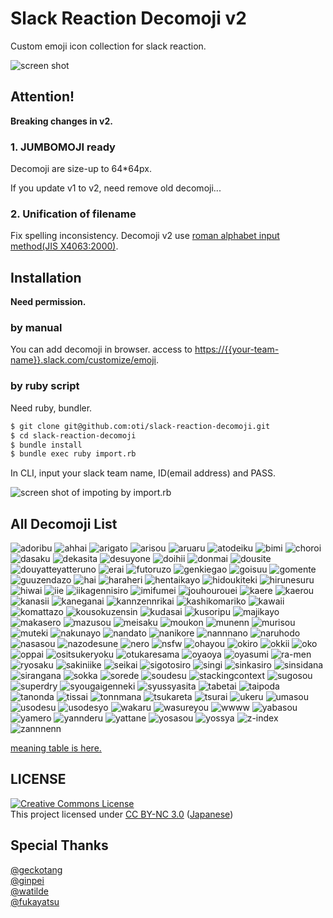 # Slack Reaction Decomoji v2

Custom emoji icon collection for slack reaction.

![screen shot](https://raw.githubusercontent.com/oti/slack-reaction-decomoji/master/ss.png)

## Attention!

**Breaking changes in v2.**

### 1. JUMBOMOJI ready

Decomoji are size-up to 64*64px.

If you update v1 to v2, need remove old decomoji...

### 2. Unification of filename

Fix spelling inconsistency. Decomoji v2 use [roman alphabet input method(JIS X4063:2000)](https://ja.wikipedia.org/wiki/%E3%83%AD%E3%83%BC%E3%83%9E%E5%AD%97%E5%85%A5%E5%8A%9B#.E5.BF.85.E3.81.9A.E5.AE.9F.E8.A3.85.E3.81.97.E3.81.AA.E3.81.91.E3.82.8C.E3.81.B0.E3.81.84.E3.81.91.E3.81.AA.E3.81.84.E5.85.A5.E5.8A.9B.E6.96.B9.E5.BC.8F).

## Installation

**Need permission.**

### by manual

You can add decomoji in browser. access to [https://{{your-team-name}}.slack.com/customize/emoji](https://{{your-team-name}}.slack.com/customize/emoji).

### by ruby script

Need ruby, bundler.

```bash
$ git clone git@github.com:oti/slack-reaction-decomoji.git
$ cd slack-reaction-decomoji
$ bundle install
$ bundle exec ruby import.rb
```

In CLI, input your slack team name, ID(email address) and PASS.

![screen shot of impoting by import.rb](https://raw.githubusercontent.com/oti/slack-reaction-decomoji/master/ss_import.png)

## All Decomoji List

![adoribu](https://raw.githubusercontent.com/oti/slack-reaction-decomoji/master/dist/adoribu.png)
![ahhai](https://raw.githubusercontent.com/oti/slack-reaction-decomoji/master/dist/ahhai.png)
![arigato](https://raw.githubusercontent.com/oti/slack-reaction-decomoji/master/dist/arigato.png)
![arisou](https://raw.githubusercontent.com/oti/slack-reaction-decomoji/master/dist/arisou.png)
![aruaru](https://raw.githubusercontent.com/oti/slack-reaction-decomoji/master/dist/aruaru.png)
![atodeiku](https://raw.githubusercontent.com/oti/slack-reaction-decomoji/master/dist/atodeiku.png)
![bimi](https://raw.githubusercontent.com/oti/slack-reaction-decomoji/master/dist/bimi.png)
![choroi](https://raw.githubusercontent.com/oti/slack-reaction-decomoji/master/dist/choroi.png)
![dasaku](https://raw.githubusercontent.com/oti/slack-reaction-decomoji/master/dist/dasaku.png)
![dekasita](https://raw.githubusercontent.com/oti/slack-reaction-decomoji/master/dist/dekasita.png)
![desuyone](https://raw.githubusercontent.com/oti/slack-reaction-decomoji/master/dist/desuyone.png)
![doihii](https://raw.githubusercontent.com/oti/slack-reaction-decomoji/master/dist/doihii.png)
![donmai](https://raw.githubusercontent.com/oti/slack-reaction-decomoji/master/dist/donmai.png)
![dousite](https://raw.githubusercontent.com/oti/slack-reaction-decomoji/master/dist/dousite.png)
![douyatteyatteruno](https://raw.githubusercontent.com/oti/slack-reaction-decomoji/master/dist/douyatteyatteruno.png)
![erai](https://raw.githubusercontent.com/oti/slack-reaction-decomoji/master/dist/erai.png)
![futoruzo](https://raw.githubusercontent.com/oti/slack-reaction-decomoji/master/dist/futoruzo.png)
![genkiegao](https://raw.githubusercontent.com/oti/slack-reaction-decomoji/master/dist/genkiegao.png)
![goisuu](https://raw.githubusercontent.com/oti/slack-reaction-decomoji/master/dist/goisuu.png)
![gomente](https://raw.githubusercontent.com/oti/slack-reaction-decomoji/master/dist/gomente.png)
![guuzendazo](https://raw.githubusercontent.com/oti/slack-reaction-decomoji/master/dist/guuzendazo.png)
![hai](https://raw.githubusercontent.com/oti/slack-reaction-decomoji/master/dist/hai.png)
![haraheri](https://raw.githubusercontent.com/oti/slack-reaction-decomoji/master/dist/haraheri.png)
![hentaikayo](https://raw.githubusercontent.com/oti/slack-reaction-decomoji/master/dist/hentaikayo.png)
![hidoukiteki](https://raw.githubusercontent.com/oti/slack-reaction-decomoji/master/dist/hidoukiteki.png)
![hirunesuru](https://raw.githubusercontent.com/oti/slack-reaction-decomoji/master/dist/hirunesuru.png)
![hiwai](https://raw.githubusercontent.com/oti/slack-reaction-decomoji/master/dist/hiwai.png)
![iie](https://raw.githubusercontent.com/oti/slack-reaction-decomoji/master/dist/iie.png)
![iikagennisiro](https://raw.githubusercontent.com/oti/slack-reaction-decomoji/master/dist/iikagennisiro.png)
![imifumei](https://raw.githubusercontent.com/oti/slack-reaction-decomoji/master/dist/imifumei.png)
![jouhourouei](https://raw.githubusercontent.com/oti/slack-reaction-decomoji/master/dist/jouhourouei.png)
![kaere](https://raw.githubusercontent.com/oti/slack-reaction-decomoji/master/dist/kaere.png)
![kaerou](https://raw.githubusercontent.com/oti/slack-reaction-decomoji/master/dist/kaerou.png)
![kanasii](https://raw.githubusercontent.com/oti/slack-reaction-decomoji/master/dist/kanasii.png)
![kaneganai](https://raw.githubusercontent.com/oti/slack-reaction-decomoji/master/dist/kaneganai.png)
![kannzennrikai](https://raw.githubusercontent.com/oti/slack-reaction-decomoji/master/dist/kannzennrikai.png)
![kashikomariko](https://raw.githubusercontent.com/oti/slack-reaction-decomoji/master/dist/kashikomariko.png)
![kawaii](https://raw.githubusercontent.com/oti/slack-reaction-decomoji/master/dist/kawaii.png)
![komattazo](https://raw.githubusercontent.com/oti/slack-reaction-decomoji/master/dist/komattazo.png)
![kousokuzensin](https://raw.githubusercontent.com/oti/slack-reaction-decomoji/master/dist/kousokuzensin.png)
![kudasai](https://raw.githubusercontent.com/oti/slack-reaction-decomoji/master/dist/kudasai.png)
![kusoripu](https://raw.githubusercontent.com/oti/slack-reaction-decomoji/master/dist/kusoripu.png)
![majikayo](https://raw.githubusercontent.com/oti/slack-reaction-decomoji/master/dist/majikayo.png)
![makasero](https://raw.githubusercontent.com/oti/slack-reaction-decomoji/master/dist/makasero.png)
![mazusou](https://raw.githubusercontent.com/oti/slack-reaction-decomoji/master/dist/mazusou.png)
![meisaku](https://raw.githubusercontent.com/oti/slack-reaction-decomoji/master/dist/meisaku.png)
![moukon](https://raw.githubusercontent.com/oti/slack-reaction-decomoji/master/dist/moukon.png)
![munenn](https://raw.githubusercontent.com/oti/slack-reaction-decomoji/master/dist/munenn.png)
![murisou](https://raw.githubusercontent.com/oti/slack-reaction-decomoji/master/dist/murisou.png)
![muteki](https://raw.githubusercontent.com/oti/slack-reaction-decomoji/master/dist/muteki.png)
![nakunayo](https://raw.githubusercontent.com/oti/slack-reaction-decomoji/master/dist/nakunayo.png)
![nandato](https://raw.githubusercontent.com/oti/slack-reaction-decomoji/master/dist/nandato.png)
![nanikore](https://raw.githubusercontent.com/oti/slack-reaction-decomoji/master/dist/nanikore.png)
![nannnano](https://raw.githubusercontent.com/oti/slack-reaction-decomoji/master/dist/nannnano.png)
![naruhodo](https://raw.githubusercontent.com/oti/slack-reaction-decomoji/master/dist/naruhodo.png)
![nasasou](https://raw.githubusercontent.com/oti/slack-reaction-decomoji/master/dist/nasasou.png)
![nazodesune](https://raw.githubusercontent.com/oti/slack-reaction-decomoji/master/dist/nazodesune.png)
![nero](https://raw.githubusercontent.com/oti/slack-reaction-decomoji/master/dist/nero.png)
![nsfw](https://raw.githubusercontent.com/oti/slack-reaction-decomoji/master/dist/nsfw.png)
![ohayou](https://raw.githubusercontent.com/oti/slack-reaction-decomoji/master/dist/ohayou.png)
![okiro](https://raw.githubusercontent.com/oti/slack-reaction-decomoji/master/dist/okiro.png)
![okkii](https://raw.githubusercontent.com/oti/slack-reaction-decomoji/master/dist/okkii.png)
![oko](https://raw.githubusercontent.com/oti/slack-reaction-decomoji/master/dist/oko.png)
![oppai](https://raw.githubusercontent.com/oti/slack-reaction-decomoji/master/dist/oppai.png)
![ositsukeryoku](https://raw.githubusercontent.com/oti/slack-reaction-decomoji/master/dist/ositsukeryoku.png)
![otukaresama](https://raw.githubusercontent.com/oti/slack-reaction-decomoji/master/dist/otukaresama.png)
![oyaoya](https://raw.githubusercontent.com/oti/slack-reaction-decomoji/master/dist/oyaoya.png)
![oyasumi](https://raw.githubusercontent.com/oti/slack-reaction-decomoji/master/dist/oyasumi.png)
![ra-men](https://raw.githubusercontent.com/oti/slack-reaction-decomoji/master/dist/ra-men.png)
![ryosaku](https://raw.githubusercontent.com/oti/slack-reaction-decomoji/master/dist/ryosaku.png)
![sakiniike](https://raw.githubusercontent.com/oti/slack-reaction-decomoji/master/dist/sakiniike.png)
![seikai](https://raw.githubusercontent.com/oti/slack-reaction-decomoji/master/dist/seikai.png)
![sigotosiro](https://raw.githubusercontent.com/oti/slack-reaction-decomoji/master/dist/sigotosiro.png)
![singi](https://raw.githubusercontent.com/oti/slack-reaction-decomoji/master/dist/singi.png)
![sinkasiro](https://raw.githubusercontent.com/oti/slack-reaction-decomoji/master/dist/sinkasiro.png)
![sinsidana](https://raw.githubusercontent.com/oti/slack-reaction-decomoji/master/dist/sinsidana.png)
![sirangana](https://raw.githubusercontent.com/oti/slack-reaction-decomoji/master/dist/sirangana.png)
![sokka](https://raw.githubusercontent.com/oti/slack-reaction-decomoji/master/dist/sokka.png)
![sorede](https://raw.githubusercontent.com/oti/slack-reaction-decomoji/master/dist/sorede.png)
![soudesu](https://raw.githubusercontent.com/oti/slack-reaction-decomoji/master/dist/soudesu.png)
![stackingcontext](https://raw.githubusercontent.com/oti/slack-reaction-decomoji/master/dist/stackingcontext.png)
![sugosou](https://raw.githubusercontent.com/oti/slack-reaction-decomoji/master/dist/sugosou.png)
![superdry](https://raw.githubusercontent.com/oti/slack-reaction-decomoji/master/dist/superdry.png)
![syougaigenneki](https://raw.githubusercontent.com/oti/slack-reaction-decomoji/master/dist/syougaigenneki.png)
![syussyasita](https://raw.githubusercontent.com/oti/slack-reaction-decomoji/master/dist/syussyasita.png)
![tabetai](https://raw.githubusercontent.com/oti/slack-reaction-decomoji/master/dist/tabetai.png)
![taipoda](https://raw.githubusercontent.com/oti/slack-reaction-decomoji/master/dist/taipoda.png)
![tanonda](https://raw.githubusercontent.com/oti/slack-reaction-decomoji/master/dist/tanonda.png)
![tissai](https://raw.githubusercontent.com/oti/slack-reaction-decomoji/master/dist/tissai.png)
![tonnmana](https://raw.githubusercontent.com/oti/slack-reaction-decomoji/master/dist/tonnmana.png)
![tsukareta](https://raw.githubusercontent.com/oti/slack-reaction-decomoji/master/dist/tsukareta.png)
![tsurai](https://raw.githubusercontent.com/oti/slack-reaction-decomoji/master/dist/tsurai.png)
![ukeru](https://raw.githubusercontent.com/oti/slack-reaction-decomoji/master/dist/ukeru.png)
![umasou](https://raw.githubusercontent.com/oti/slack-reaction-decomoji/master/dist/umasou.png)
![usodesu](https://raw.githubusercontent.com/oti/slack-reaction-decomoji/master/dist/usodesu.png)
![usodesyo](https://raw.githubusercontent.com/oti/slack-reaction-decomoji/master/dist/usodesyo.png)
![wakaru](https://raw.githubusercontent.com/oti/slack-reaction-decomoji/master/dist/wakaru.png)
![wasureyou](https://raw.githubusercontent.com/oti/slack-reaction-decomoji/master/dist/wasureyou.png)
![wwww](https://raw.githubusercontent.com/oti/slack-reaction-decomoji/master/dist/wwww.png)
![yabasou](https://raw.githubusercontent.com/oti/slack-reaction-decomoji/master/dist/yabasou.png)
![yamero](https://raw.githubusercontent.com/oti/slack-reaction-decomoji/master/dist/yamero.png)
![yannderu](https://raw.githubusercontent.com/oti/slack-reaction-decomoji/master/dist/yannderu.png)
![yattane](https://raw.githubusercontent.com/oti/slack-reaction-decomoji/master/dist/yattane.png)
![yosasou](https://raw.githubusercontent.com/oti/slack-reaction-decomoji/master/dist/yosasou.png)
![yossya](https://raw.githubusercontent.com/oti/slack-reaction-decomoji/master/dist/yossya.png)
![z-index](https://raw.githubusercontent.com/oti/slack-reaction-decomoji/master/dist/z-index.png)
![zannnenn](https://raw.githubusercontent.com/oti/slack-reaction-decomoji/master/dist/zannnenn.png)

[meaning table is here.](decomoji-list.md)

## LICENSE

[![Creative Commons License](https://i.creativecommons.org/l/by-nc/3.0/88x31.png "CC BY-NC 3.0")](http://creativecommons.org/licenses/by-nc/3.0/deed.en)  
This project licensed under [CC BY-NC 3.0](http://creativecommons.org/licenses/by-nc/3.0/deed.en) ([Japanese](https://creativecommons.org/licenses/by-nc/3.0/deed.ja))

## Special Thanks

[@geckotang](https://github.com/geckotang/)  
[@ginpei](https://github.com/ginpei/)  
[@watilde](https://github.com/watilde/)  
[@fukayatsu](https://github.com/fukayatsu/)